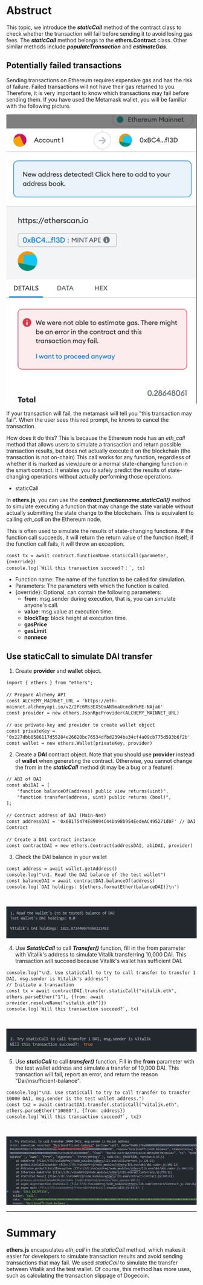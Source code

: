 # Abstruct

This topic, we introduce the ***staticCall*** method of the contract class to check whether the transaction will fail before sending it to avoid losing gas fees.
The ***staticCall*** method belongs to the **ethers.Contract** class. Other similar methods include ***populateTransaction*** and ***estimateGas***.

## Potentially failed transactions

Sending transactions on Ethereum requires expensive gas and has the risk of failure. Failed transactions will not have their gas returned to you. Therefore, it is very important to know which transactions may fail before sending them. If you have used the Metamask wallet, you will be familiar with the following picture.
<br>

![PotentiallyFailedTransactions](https://github.com/wls503pl/Ethers02/blob/main/StaticCall/img/PotentiallyFailedTransactions.png)<br>

If your transaction will fail, the metamask will tell you \"this transaction may fail\". When the user sees this red prompt, he knows to cancel the transaction.<br>

How does it do this? This is because the Ethereum node has an *eth_call* method that allows users to simulate a transaction and return possible transaction results, but does not actually execute it on the blockchain (the transaction is not on-chain)
This call works for any function, regardless of whether it is marked as view/pure or a normal state-changing function in the smart contract. It enables you to safely predict the results of state-changing operations without actually performing those operations.
- staticCall

In **ethers.js**, you can use the ***contract.functionname.staticCall()*** method to simulate executing a function that may change the state variable without actually submitting the state change to the blockchain. This is equivalent to calling *eth_call* on the Ethereum node.

This is often used to simulate the results of state-changing functions. If the function call succeeds, it will return the return value of the function itself; if the function call fails, it will throw an exception.

```
const tx = await contract.functionName.staticCall(parameter, {override})
console.log(`Will this transaction succeed？：`, tx)
```

- Function name: The name of the function to be called for simulation.
- Parameters: The parameters with which the function is called.
- {override}: Optional, can contain the following parameters:
  - **from**: msg.sender during execution, that is, you can simulate anyone's call.
  - **value**: msg.value at execution time.
  - **blockTag**: block height at execution time.
  - **gasPrice**
  - **gasLimit**
  - **nonnece**

## Use staticCall to simulate DAI transfer

1. Create **provider** and **wallet** object.

```
import { ethers } from "ethers";

// Prepare Alchemy API
const ALCHEMY_MAINNET_URL = 'https://eth-mainnet.alchemyapi.io/v2/2Pc6Ms3EX5OoAN9maUcmdhYkME-NAja6'
const provider = new ethers.JsonRpcProvider(ALCHEMY_MAINNET_URL)

// use private-key and provider to create wallet object
const privateKey = '0x227dbb8586117d55284e26620bc76534dfbd2394be34cf4a09cb775d593b6f2b'
const wallet = new ethers.Wallet(privateKey, provider)
```

2. Create a **DAI** contract object. Note that you should use **provider** instead of **wallet** when generating the contract. Otherwise, you cannot change the from in the ***staticCall*** method (it may be a bug or a feature).

```
// ABI of DAI
const abiDAI = [
    "function balanceOf(address) public view returns(uint)",
    "function transfer(address, uint) public returns (bool)",
];

// Contract address of DAI (Main-Net)
const addressDAI = '0x6B175474E89094C44Da98b954EedeAC495271d0F' // DAI Contract

// Create a DAI contract instance
const contractDAI = new ethers.Contract(addressDAI, abiDAI, provider)
```

3. Check the DAI balance in your wallet

```
const address = await wallet.getAddress()
console.log("\n1. Read the DAI balance of the test wallet")
const balanceDAI = await contractDAI.balanceOf(address)
console.log(`DAI holdings: ${ethers.formatEther(balanceDAI)}\n')
```
<br>

![testWalletAndV's](https://github.com/wls503pl/Ethers02/blob/main/StaticCall/img/testWalletAndV's.png)<br>

4. Use ***SstaticCall*** to call ***Transfer()*** function, fill in the from parameter with Vitalik's address to simulate Vitalik transferring 10,000 DAI. This transaction will succeed because Vitalik's wallet has sufficient DAI.

```
console.log("\n2. Use staticCall to try to call transfer to transfer 1 DAI, msg.sender is Vitalik's address")
// Initiate a transaction
const tx = await contractDAI.transfer.staticCall("vitalik.eth", ethers.parseEther("1"), {from: await provider.resolveName("vitalik.eth")})
console.log(`Will this transaction succeed?`, tx)
```
<br>

![staticCall_succeed](https://github.com/wls503pl/Ethers02/blob/main/StaticCall/img/staticCall_succeed.png)<br>

5. Use ***staticCall*** to call ***transfer()*** function, Fill in the **from** parameter with the test wallet address and simulate a transfer of 10,000 DAI. This transaction will fail, report an error, and return the reason \"Dai/insufficient-balance\".

```
console.log("\n3. Use staticCall to try to call transfer to transfer 10000 DAI, msg.sender is the test wallet address.")
const tx2 = await contractDAI.transfer.staticCall("vitalik.eth", ethers.parseEther("10000"), {from: address})
console.log(`Will this transaction succeed?`, tx2)
```

<br>

![staticCall_failed](https://github.com/wls503pl/Ethers02/blob/main/StaticCall/img/staticCall_failed.png)<br>

<hr>

# Summary

**ethers.js** encapsulates *eth_call* in the *staticCall* method, which makes it easier for developers to simulate transaction results and avoid sending transactions that may fail. We used *staticCall* to simulate the transfer between Vitalik and the test wallet. Of course, this method has more uses, such as calculating the transaction slippage of Dogecoin.
